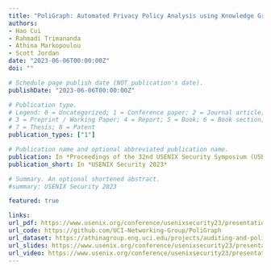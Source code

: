 ```yaml
---
title: "PoliGraph: Automated Privacy Policy Analysis using Knowledge Graphs"
authors:
- Hao Cui
- Rahmadi Trimananda
- Athina Markopoulou
- Scott Jordan
date: "2023-06-06T00:00:00Z"
doi: ""

# Schedule page publish date (NOT publication's date).
publishDate: "2023-06-06T00:00:00Z"

# Publication type.
# Legend: 0 = Uncategorized; 1 = Conference paper; 2 = Journal article;
# 3 = Preprint / Working Paper; 4 = Report; 5 = Book; 6 = Book section;
# 7 = Thesis; 8 = Patent
publication_types: ["1"]

# Publication name and optional abbreviated publication name.
publication: In *Proceedings of the 32nd USENIX Security Symposium (USENIX Security 2023)*
publication_short: In *USENIX Security 2023*

# Summary. An optional shortened abstract.
#summary: USENIX Security 2023

featured: true

links:
url_pdf: https://www.usenix.org/conference/usenixsecurity23/presentation/cui
url_code: https://github.com/UCI-Networking-Group/PoliGraph
url_dataset: https://athinagroup.eng.uci.edu/projects/auditing-and-policy-analysis/poligraph-dataset/
url_slides: https://www.usenix.org/conference/usenixsecurity23/presentation/cui
url_video: https://www.usenix.org/conference/usenixsecurity23/presentation/cui
---
```

